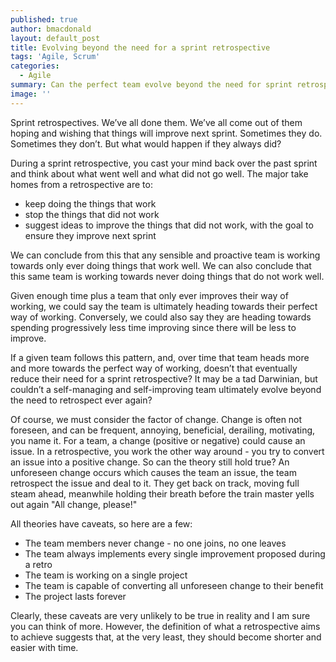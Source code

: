 ```yaml
---
published: true
author: bmacdonald
layout: default_post
title: Evolving beyond the need for a sprint retrospective
tags: 'Agile, Scrum'
categories:
  - Agile
summary: Can the perfect team evolve beyond the need for sprint retrospectives?
image: ''
---
```

Sprint retrospectives. We’ve all done them. We’ve all come out of them hoping and wishing that things will improve next sprint. Sometimes they do. Sometimes they don’t.
But what would happen if they always did?

During a sprint retrospective, you cast your mind back over the past sprint and think about what  went well and what did not go well. The major take homes from a retrospective are to:

- keep doing the things that work
- stop the things that did not work
- suggest ideas to improve the things that did not work, with the goal to ensure they improve next sprint

We can conclude from this that any sensible and proactive team is working towards only ever doing things that work well.
We can also conclude that this same team is working towards never doing things that do not work well.

Given enough time plus a team that only ever improves their way of working, we could say the team is ultimately heading towards their perfect way of working.
Conversely, we could also say they are heading towards spending progressively less time improving since there will be less to improve.

If a given team follows this pattern, and, over time that team heads more and more towards the perfect way of working, doesn’t that eventually reduce their need for a sprint retrospective? It may be a tad Darwinian, but couldn’t a self-managing and self-improving team ultimately evolve beyond the need to retrospect ever again?

Of course, we must consider the factor of change. Change is often not foreseen, and can be frequent, annoying, beneficial, derailing, motivating, you name it. For a team, a change (positive or negative) could cause an issue. In a retrospective, you work the other way around - you try to convert an issue into a positive change.
So can the theory still hold true? An unforeseen change occurs which causes the team an issue, the team retrospect the issue and deal to it. They get back on track, moving full steam ahead, meanwhile holding their breath before the train master yells out again "All change, please!"

All theories have caveats, so here are a few:

- The team members never change - no one joins, no one leaves
- The team always implements every single improvement proposed during a retro
- The team is working on a single project
- The team is capable of converting all unforeseen change to their benefit
- The project lasts forever

Clearly, these caveats are very unlikely to be true in reality and I am sure you can think of more. However, the definition of what a retrospective aims to achieve suggests that, at the very least, they should become shorter and easier with time.
